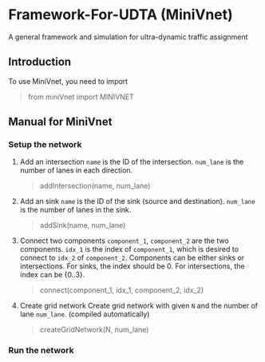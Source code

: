 # Framework-For-UDTA (MiniVnet)
A general framework and simulation for ultra-dynamic traffic assignment

## Introduction
To use MiniVnet, you need to import
> from miniVnet import MINIVNET

## Manual for MiniVnet
### Setup the network
1. Add an intersection
    `name` is the ID of the intersection. `num_lane` is the number of lanes in each direction.
    > addIntersection(name, num_lane)

1. Add an sink
    `name` is the ID of the sink (source and destination). `num_lane` is the number of lanes in the sink.
    > addSink(name, num_lane)
    
1. Connect two components
    `component_1`, `component_2` are the two components. `idx_1` is the index of `component_1`, which is desired to connect to `idx_2` of `component_2`.
    Components can be either sinks or intersections.
    For sinks, the index should be 0.
    For intersections, the index can be {0..3}.
    > connect(component_1, idx_1, component_2, idx_2)
    
1. Create grid network
    Create grid network with given `N` and the number of lane `num_lane`. (compiled automatically)
    > createGridNetwork(N, num_lane)
    
### Run the network